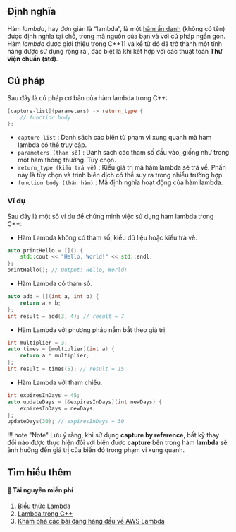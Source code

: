 ## Định nghĩa

Hàm _lambda_, hay đơn giản là “lambda”, là một <u>hàm ẩn danh</u> (không có tên) được định nghĩa tại chỗ, trong mã nguồn của bạn và với cú pháp ngắn gọn. Hàm _lambda_ được giới thiệu trong C++11 và kể từ đó đã trở thành một tính năng được sử dụng rộng rãi, đặc biệt là khi kết hợp với các thuật toán __Thư viện chuẩn (std)__.

## Cú pháp

Sau đây là cú pháp cơ bản của hàm lambda trong C++:

```cpp
[capture-list](parameters) -> return_type {
    // function body
};
```

- `capture-list` : Danh sách các biến từ phạm vi xung quanh mà hàm lambda có thể truy cập.
- `parameters (tham số)` : Danh sách các tham số đầu vào, giống như trong một hàm thông thường. Tùy chọn.
- `return_type (kiểu trả về)` : Kiểu giá trị mà hàm lambda sẽ trả về. Phần này là tùy chọn và trình biên dịch có thể suy ra trong nhiều trường hợp.
- `function body (thân hàm)` : Mã định nghĩa hoạt động của hàm lambda.

### Ví dụ

Sau đây là một số ví dụ để chứng minh việc sử dụng hàm lambda trong C++:

- Hàm Lambda không có tham số, kiểu dữ liệu hoặc kiểu trả về.

```c++
auto printHello = []() {
    std::cout << "Hello, World!" << std::endl;
};
printHello(); // Output: Hello, World!
```

- Hàm Lambda có tham số.

```c++
auto add = [](int a, int b) {
    return a + b;
};
int result = add(3, 4); // result = 7
```

- Hàm Lambda với phương pháp nắm bắt theo giá trị.

```cpp
int multiplier = 3;
auto times = [multiplier](int a) {
    return a * multiplier;
};
int result = times(5); // result = 15 
```

- Hàm Lambda với tham chiếu.

```cpp
int expiresInDays = 45;
auto updateDays = [&expiresInDays](int newDays) {
    expiresInDays = newDays;
};
updateDays(30); // expiresInDays = 30
```

!!! note "Note"
    Lưu ý rằng, khi sử dụng __capture by reference__, bất kỳ thay đổi nào được thực hiện đối với biến được __capture__ bên trong hàm __lambda__ sẽ ảnh hưởng đến giá trị của biến đó trong phạm vi xung quanh.

## Tìm hiểu thêm

#### 💚 Tài nguyên miễn phí

1. [Biểu thức Lambda](https://en.cppreference.com/w/cpp/language/lambda)
1. [Lambda trong C++](https://youtu.be/MH8mLFqj-n8)
1. [Khám phá các bài đăng hàng đầu về AWS Lambda](https://app.daily.dev/tags/aws-lambda?ref=roadmapsh)